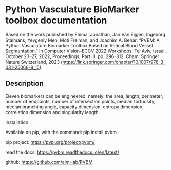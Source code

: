 # Python Vasculature BioMarker toolbox documentation

Based on the work published by Fhima, Jonathan, Jan Van Eijgen, Ingeborg Stalmans, Yevgeniy Men, Moti Freiman, and Joachim A. Behar. “PVBM: A Python Vasculature Biomarker Toolbox Based on Retinal Blood Vessel Segmentation.” In Computer Vision–ECCV 2022 Workshops: Tel Aviv, Israel, October 23–27, 2022, Proceedings, Part III, pp. 296-312. Cham: Springer Nature Switzerland, 2023 (https://link.springer.com/chapter/10.1007/978-3-031-25066-8_15).
    
## Description

Eleven biomarkers can be engineered, namely: the area, length, perimeter, number of endpoints, number of intersection points, median tortuosity, median branching angle, capacity dimension, entropy dimension, correlation dimension and singularity length.

Installation

Available on pip, with the command: pip install pvbm

pip project: https://pypi.org/project/pvbm/

read the docs: https://pvbm.readthedocs.io/en/latest/

github: https://github.com/aim-lab/PVBM


